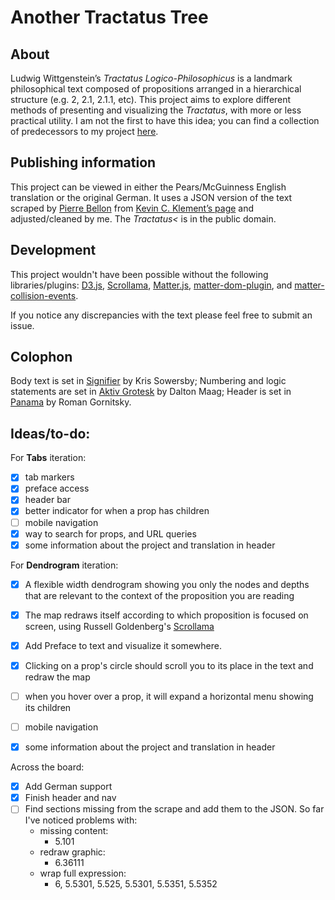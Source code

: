 # Another Tractatus Tree

## About
Ludwig Wittgenstein’s *Tractatus Logico-Philosophicus* is a landmark philosophical text composed of propositions arranged in a hierarchical structure (e.g. 2, 2.1, 2.1.1, etc). This project aims to explore different methods of presenting and visualizing the *Tractatus*, with more or less practical utility. I am not the first to have this idea; you can find a collection of predecessors to my project [here](https://www.are.na/nico-chilla/tractatus-visualizations).


## Publishing information
This project can be viewed in either the Pears/McGuinness English translation or the original German. It uses a JSON version of the text scraped by [Pierre Bellon](https://pbellon.github.io/#!/en) from [Kevin C. Klement’s page](https://people.umass.edu/klement/tlp/tlp.html) and adjusted/cleaned by me. The *Tractatus<* is in the public domain.


## Development
This project wouldn't have been possible without the following libraries/plugins: [D3.js](https://github.com/d3), [Scrollama](https://github.com/russellgoldenberg/scrollama), [Matter.js](https://github.com/liabru/matter-js/), [matter-dom-plugin](https://github.com/elopezga/matter-dom-plugin), and [matter-collision-events](https://github.com/dxu/matter-collision-events).

If you notice any discrepancies with the text please feel free to submit an issue.


## Colophon
Body text is set in [Signifier](https://klim.co.nz/retail-fonts/signifier/) by Kris Sowersby; Numbering and logic statements are set in [Aktiv Grotesk](https://fonts.adobe.com/fonts/aktiv-grotesk) by Dalton Maag; Header is set in [Panama](https://typefaces.temporarystate.net/preview/Panama) by Roman Gornitsky.


## Ideas/to-do:
For **Tabs** iteration:
- [X] tab markers
- [x] preface access
- [x] header bar
- [x] better indicator for when a prop has children
- [ ] mobile navigation
- [X] way to search for props, and URL queries
- [X] some information about the project and translation in header

For **Dendrogram** iteration:
- [X] A flexible width dendrogram showing you only the nodes and depths that are relevant to the context of the proposition you are reading
- [X] The map redraws itself according to which proposition is focused on screen, using Russell Goldenberg's [Scrollama](https://github.com/russellgoldenberg/scrollama/)
- [X] Add Preface to text and visualize it somewhere.
- [X] Clicking on a prop's circle should scroll you to its place in the text and redraw the map
- [ ] when you hover over a prop, it will expand a horizontal menu showing its children
- [ ] mobile navigation
- [X] some information about the project and translation in header


Across the board:
- [X] Add German support
- [X] Finish header and nav
- [ ] Find sections missing from the scrape and add them to the JSON. So far I've noticed problems with:
  * missing content:
    * 5.101
  * redraw graphic:
    * 6.36111
  * wrap full expression:
    * 6, 5.5301, 5.525, 5.5301, 5.5351, 5.5352
